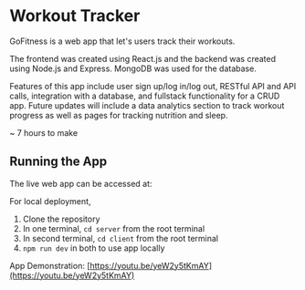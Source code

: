 # Workout Tracker

GoFitness is a web app that let's users track their workouts.

The frontend was created using React.js and the backend was created using Node.js and Express. MongoDB was used for the database.

Features of this app include user sign up/log in/log out, RESTful API and API calls, integration with a database, and fullstack functionality for a CRUD app. Future updates will include a data analytics section to track workout progress as well as pages for tracking nutrition and sleep.

~ 7 hours to make


## Running the App

The live web app can be accessed at:


For local deployment,

1. Clone the repository
2. In one terminal, ```cd server``` from the root terminal
3. In second terminal, ```cd client``` from the root terminal
4. ```npm run dev``` in both to use app locally


App Demonstration:
[https://youtu.be/yeW2y5tKmAY](https://youtu.be/yeW2y5tKmAY)
